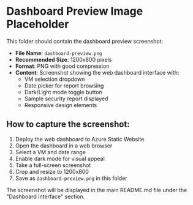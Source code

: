 # Dashboard Preview Image Placeholder

This folder should contain the dashboard preview screenshot:

- **File Name**: `dashboard-preview.png`
- **Recommended Size**: 1200x800 pixels
- **Format**: PNG with good compression
- **Content**: Screenshot showing the web dashboard interface with:
  - VM selection dropdown
  - Date picker for report browsing
  - Dark/Light mode toggle button
  - Sample security report displayed
  - Responsive design elements

## How to capture the screenshot:

1. Deploy the web dashboard to Azure Static Website
2. Open the dashboard in a web browser
3. Select a VM and date range
4. Enable dark mode for visual appeal
5. Take a full-screen screenshot
6. Crop and resize to 1200x800
7. Save as `dashboard-preview.png` in this folder

The screenshot will be displayed in the main README.md file under the "Dashboard Interface" section.
